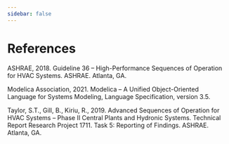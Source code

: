 ```yaml
---
sidebar: false
---
```


# References

<a id="g36"></a>

ASHRAE, 2018. Guideline 36 &ndash; High-Performance Sequences of Operation for HVAC Systems. ASHRAE. Atlanta, GA.

<a id="modelica"></a>

Modelica Association, 2021. Modelica &ndash; A Unified Object-Oriented Language for Systems Modeling, Language Specification, version 3.5.

<a id="rp1711"></a>

Taylor, S.T., Gill, B., Kiriu, R., 2019. Advanced Sequences of Operation for HVAC Systems &ndash; Phase II Central Plants and Hydronic Systems. Technical Report Research Project 1711. Task 5: Reporting of Findings. ASHRAE. Atlanta, GA.